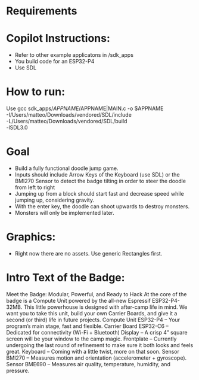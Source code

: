 # Requirements

# Copilot Instructions:
- Refer to other example applicatons in /sdk_apps
- You build code for an ESP32-P4
- Use SDL 


# How to run:
Use gcc sdk_apps/$APPNAME/$APPNAME|MAIN.c -o $APPNAME \
  -I/Users/matteo/Downloads/vendored/SDL/include \
  -L/Users/matteo/Downloads/vendored/SDL/build \
  -lSDL3.0


# Goal
- Build a fully functional doodle jump game.
- Inputs should include Arrow Keys of the Keyboard (use SDL) or the BMI270 Sensor to detect the badge tilting in order to steer the doodle from left to right
- Jumping up from a block should start fast and decrease speed while jumping up, considering gravity.
- With the enter key, the doodle can shoot upwards to destroy monsters.
- Monsters will only be implemented later.


# Graphics:
- Right now there are no assets. Use generic Rectangles first.

# Intro Text of the Badge:
Meet the Badge: Modular, Powerful, and Ready to Hack
At the core of the badge is a Compute Unit powered by the all-new Espressif ESP32-P4-32MB.
This little powerhouse is designed with after-camp life in mind.
We want you to take this unit, build your own Carrier Boards, and give it a second (or third) life in future projects.
Compute Unit
ESP32-P4 – Your program’s main stage, fast and flexible.
Carrier Board
ESP32-C6 – Dedicated for connectivity (Wi-Fi + Bluetooth)
Display – A crisp 4” square screen will be your window to the camp magic.
Frontplate – Currently undergoing the last round of refinement to make sure it both looks and feels great.
Keyboard – Coming with a little twist, more on that soon.
Sensor BMI270 – Measures motion and orientation (accelerometer + gyroscope).
Sensor BME690 – Measures air quality, temperature, humidity, and pressure.